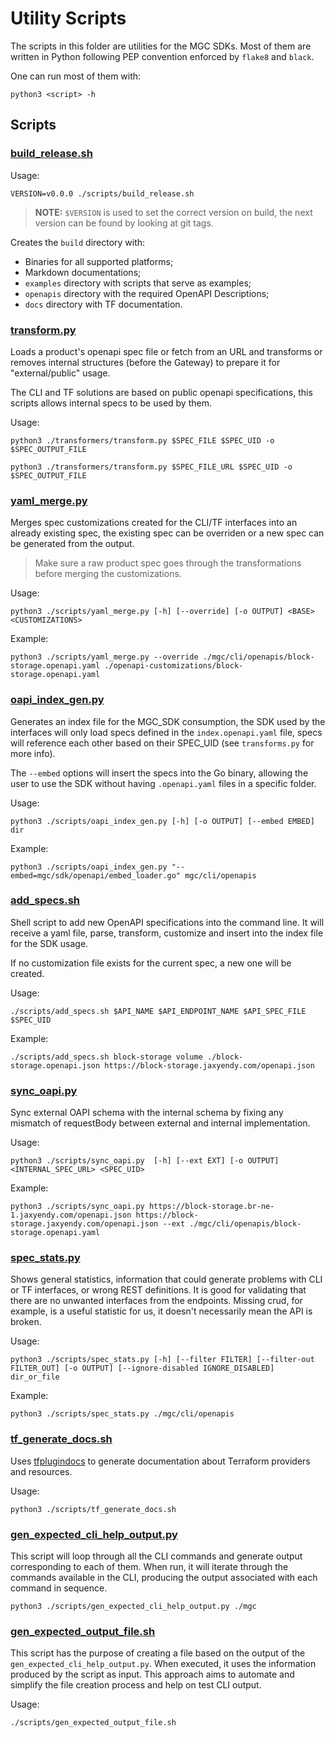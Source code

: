 # Utility Scripts

The scripts in this folder are utilities for the MGC SDKs. Most of them are written in
Python following PEP convention enforced by `flake8` and `black`.

One can run most of them with:

```shell
python3 <script> -h
```

## Scripts

### [build_release.sh](./build_release.sh)

Usage:

```shell
VERSION=v0.0.0 ./scripts/build_release.sh
```
> **NOTE:**
>`$VERSION` is used to set the correct version on build, the next version can be found by looking at git tags.

Creates the `build` directory with:

- Binaries for all supported platforms;
- Markdown documentations;
- `examples` directory with scripts that serve as examples;
- `openapis` directory with the required OpenAPI Descriptions;
- `docs` directory with TF documentation.

### [transform.py](./transformers/transform.py)

Loads a product's openapi spec file or fetch from an URL and transforms or
removes internal structures (before the Gateway) to prepare it for
"external/public" usage.

The CLI and TF solutions are based on public openapi specifications, this
scripts allows internal specs to be used by them.

Usage:

```shell
python3 ./transformers/transform.py $SPEC_FILE $SPEC_UID -o $SPEC_OUTPUT_FILE
```

```shell
python3 ./transformers/transform.py $SPEC_FILE_URL $SPEC_UID -o $SPEC_OUTPUT_FILE
```

### [yaml_merge.py](./yaml_merge.py)

Merges spec customizations created for the CLI/TF interfaces into an already
existing spec, the existing spec can be overriden or a new spec can be generated
from the output.

> Make sure a raw product spec goes through the transformations before merging
the customizations.

Usage:

```shell
python3 ./scripts/yaml_merge.py [-h] [--override] [-o OUTPUT] <BASE> <CUSTOMIZATIONS>
```

Example:

```shell
python3 ./scripts/yaml_merge.py --override ./mgc/cli/openapis/block-storage.openapi.yaml ./openapi-customizations/block-storage.openapi.yaml
```

### [oapi_index_gen.py](./oapi_index_gen.py)

Generates an index file for the MGC_SDK consumption, the SDK used by the
interfaces will only load specs defined in the `index.openapi.yaml` file, specs will
reference each other based on their SPEC_UID (see `transforms.py` for more info).

The `--embed` options will insert the specs into the Go binary, allowing the
user to use the SDK without having `.openapi.yaml` files in a specific folder.

Usage:

```shell
python3 ./scripts/oapi_index_gen.py [-h] [-o OUTPUT] [--embed EMBED] dir
```

Example:

```shell
python3 ./scripts/oapi_index_gen.py "--embed=mgc/sdk/openapi/embed_loader.go" mgc/cli/openapis
```

### [add_specs.sh](./add_specs.sh)

Shell script to add new OpenAPI specifications into the command line. It will
receive a yaml file, parse, transform, customize and insert into the index file
for the SDK usage.

If no customization file exists for the current spec, a new one will be created.

Usage:

```shell
./scripts/add_specs.sh $API_NAME $API_ENDPOINT_NAME $API_SPEC_FILE $SPEC_UID
```

Example:

```shell
./scripts/add_specs.sh block-storage volume ./block-storage.openapi.json https://block-storage.jaxyendy.com/openapi.json
```

### [sync_oapi.py](./sync_oapi.py)

Sync external OAPI schema with the internal schema by fixing any mismatch of
requestBody between external and internal implementation.

Usage:

```shell
python3 ./scripts/sync_oapi.py  [-h] [--ext EXT] [-o OUTPUT] <INTERNAL_SPEC_URL> <SPEC_UID>
```
Example:

```shell
python3 ./scripts/sync_oapi.py https://block-storage.br-ne-1.jaxyendy.com/openapi.json https://block-storage.jaxyendy.com/openapi.json --ext ./mgc/cli/openapis/block-storage.openapi.yaml
```

### [spec_stats.py](./spec_stats.py)

Shows general statistics, information that could generate problems with CLI or TF interfaces, or wrong REST definitions. It is good for validating that there are no unwanted interfaces from the endpoints. Missing crud, for example, is a useful statistic for us, it doesn't necessarily mean the API is broken.

Usage:

```shell
python3 ./scripts/spec_stats.py [-h] [--filter FILTER] [--filter-out FILTER_OUT] [-o OUTPUT] [--ignore-disabled IGNORE_DISABLED] dir_or_file
```

Example:

```shell
python3 ./scripts/spec_stats.py ./mgc/cli/openapis
```

### [tf_generate_docs.sh](./tf_generate_docs.sh)

Uses [tfplugindocs](https://github.com/hashicorp/terraform-plugin-docs#terraform-plugin-docs) to generate documentation about Terraform providers and resources.

Usage:

```shell
python3 ./scripts/tf_generate_docs.sh
```

### [gen_expected_cli_help_output.py](./gen_expected_cli_help_output.py)

This script will loop through all the CLI commands and generate output corresponding to each of them. When run, it will iterate through the commands available in the CLI, producing the output associated with each command in sequence.

```shell
python3 ./scripts/gen_expected_cli_help_output.py ./mgc
```

### [gen_expected_output_file.sh](./gen_expected_output_file.sh)

This script has the purpose of creating a file based on the output of the `gen_expected_cli_help_output.py`. When executed, it uses the information produced by the script as input. This approach aims to automate and simplify the file creation process and help on test CLI output.

Usage:

```shell
./scripts/gen_expected_output_file.sh
```
